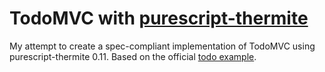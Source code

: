 # TodoMVC with [purescript-thermite](https://github.com/paf31/purescript-thermite)

My attempt to create a spec-compliant implementation of TodoMVC using
purescript-thermite 0.11. Based on the official [todo example](https://github.com/paf31/purescript-thermite/tree/85aca28214cd182f93208aa3be930820236caeea/test).
